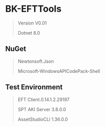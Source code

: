 # BK-EFTTools

> Version V0.01
> 
> Dotnet 8.0

## NuGet
> Newtonsoft.Json
> 
>Microsoft-WindowsAPICodePack-Shell
## Test Environment
> EFT Client.0.14.1.2.29197
> 
> SPT AKI Server 3.8.0.0
> 
> AssetStudioCLI 1.36.0.0
